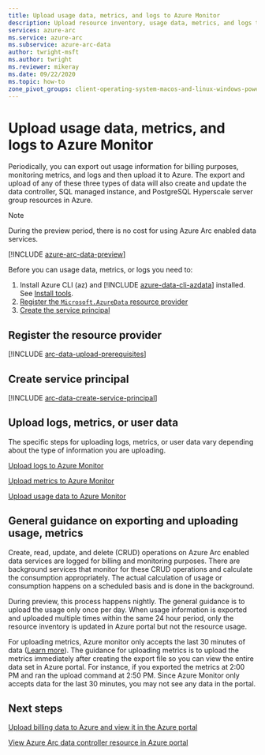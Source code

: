 ```yaml
---
title: Upload usage data, metrics, and logs to Azure Monitor
description: Upload resource inventory, usage data, metrics, and logs to Azure Monitor
services: azure-arc
ms.service: azure-arc
ms.subservice: azure-arc-data
author: twright-msft
ms.author: twright
ms.reviewer: mikeray
ms.date: 09/22/2020
ms.topic: how-to
zone_pivot_groups: client-operating-system-macos-and-linux-windows-powershell
---
```


# Upload usage data, metrics, and logs to Azure Monitor

Periodically, you can export out usage information for billing purposes, monitoring metrics, and logs and then upload it to Azure. The export and upload of any of these three types of data will also create and update the data controller, SQL managed instance, and PostgreSQL Hyperscale server group resources in Azure.

> [!NOTE] 
> During the preview period, there is no cost for using Azure Arc enabled data services.

[!INCLUDE [azure-arc-data-preview](../../../includes/azure-arc-data-preview.md)]

Before you can usage data, metrics, or logs you need to:

1. Install Azure CLI (az) and [!INCLUDE [azure-data-cli-azdata](../../../includes/azure-data-cli-azdata.md)] installed. See [Install tools](./install-client-tools.md).
1. [Register the `Microsoft.AzureData` resource provider](#register-the-resource-provider) 
1. [Create the service principal](#create-service-principal)

## Register the resource provider

[!INCLUDE [arc-data-upload-prerequisites](includes/arc-data-upload-prerequisites.md)]

## Create service principal

[!INCLUDE [arc-data-create-service-principal](includes/arc-data-create-service-principal.md)]

## Upload logs, metrics, or user data

The specific steps for uploading logs, metrics, or user data vary depending about the type of information you are uploading. 

[Upload logs to Azure Monitor](upload-logs.md)

[Upload metrics to Azure Monitor](upload-metrics.md)

[Upload usage data to Azure Monitor](upload-usage-data.md)

## General guidance on exporting and uploading usage, metrics

Create, read, update, and delete (CRUD) operations on Azure Arc enabled data services are logged for billing and monitoring purposes. There are background services that monitor for these CRUD operations and calculate the consumption appropriately. The actual calculation of usage or consumption happens on a scheduled basis and is done in the background. 

During preview, this process happens nightly. The general guidance is to upload the usage only once per day. When usage information is exported and uploaded multiple times within the same 24 hour period, only the resource inventory is updated in Azure portal but not the resource usage.

For uploading metrics, Azure monitor only accepts the last 30 minutes of data ([Learn more](../../azure-monitor/platform/metrics-store-custom-rest-api.md#troubleshooting)). The guidance for uploading metrics is to upload the metrics immediately after creating the export file so you can view the entire data set in Azure portal. For instance, if you exported the metrics at 2:00 PM and ran the upload command at 2:50 PM. Since Azure Monitor only accepts data for the last 30 minutes, you may not see any data in the portal. 

## Next steps

[Upload billing data to Azure and view it in the Azure portal](view-billing-data-in-azure.md)

[View Azure Arc data controller resource in Azure portal](view-data-controller-in-azure-portal.md)